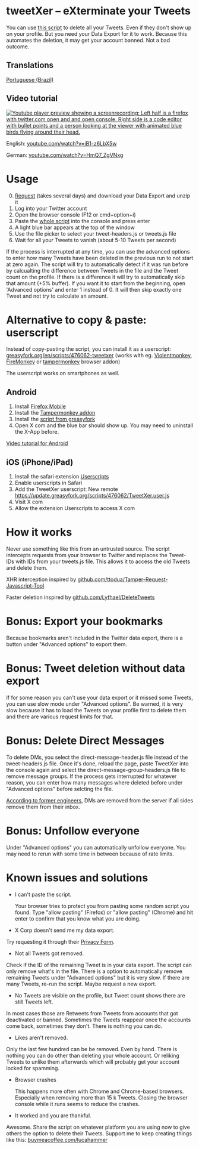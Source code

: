 # tweetXer – eXterminate your Tweets

You can use [this script](https://raw.githubusercontent.com/lucahammer/tweetXer/refs/heads/main/tweetXer.js) to delete all your Tweets. Even if they don't show up on your profile. But you need your Data Export for it to work.
Because this automates the deletion, it may get your account banned. Not a bad outcome.

## Translations

[Portuguese (Brazil)](https://github.com/arielgmelo/tweetXer-ptbr)

## Video tutorial

[![Youtube player preview showing a screenrecording: Left half is a firefox with twitter.com open and and open console. Right side is a code editor with bullet points and a person looking at the viewer with animated blue birds flying around their head.](https://img.youtube.com/vi/jB1-z6LbX5w/0.jpg)](https://www.youtube.com/watch?v=jB1-z6LbX5w)

English: [youtube.com/watch?v=jB1-z6LbX5w](https://www.youtube.com/watch?v=jB1-z6LbX5w)

German: [youtube.com/watch?v=HmQ7_ZgVNxg](https://www.youtube.com/watch?v=HmQ7_ZgVNxg)

# Usage
0.  [Request](https://x.com/settings/your_twitter_data/data) (takes several days) and download your Data Export and unzip it
1.  Log into your Twitter account
2.  Open the browser console (F12 or cmd+option+i)
3.  Paste the [whole script](https://raw.githubusercontent.com/lucahammer/tweetXer/main/tweetXer.js) into the console and press enter
4.  A light blue bar appears at the top of the window
5.  Use the file picker to select your tweet-headers.js or tweets.js file
6.  Wait for all your Tweets to vanish (about 5-10 Tweets per second)

If the process is interrupted at any time, you can use the advanced options to enter how many Tweets have been deleted in the previous run to not start at zero again. The script will try to automatically detect if it was run before by calcualting the difference between Tweets in the file and the Tweet count on the profile. If there is a difference it will try to automatically skip that amount (+5% buffer). If you want it to start from the beginning, open 'Advanced options' and enter 1 instead of 0. It will then skip exactly one Tweet and not try to calculate an amount.

# Alternative to copy & paste: userscript

Instead of copy-pasting the script, you can install it as a userscript: [greasyfork.org/en/scripts/476062-tweetxer](https://greasyfork.org/en/scripts/476062-tweetxer) (works with eg. [Violentmonkey](https://addons.mozilla.org/firefox/addon/violentmonkey/), [FireMonkey](https://addons.mozilla.org/firefox/addon/firemonkey/) or [tampermonkey](https://addons.mozilla.org/firefox/addon/tampermonkey/) browser addon)

The userscript works on smartphones as well.

## Android

1. Install [Firefox Mobile](https://www.mozilla.org/firefox/browsers/mobile/)
2. Install the [Tampermonkey addon](https://addons.mozilla.org/firefox/addon/tampermonkey/)
3. Install the [script from greasyfork](https://greasyfork.org/en/scripts/476062-tweetxer)
4. Open X com and the blue bar should show up. You may need to uninstall the X-App before.

[Video tutorial for Android](https://www.youtube.com/watch?v=Z-MeTaRq6xM)

## iOS (iPhone/iPad)

1. Install the safari extension [Userscripts](https://apps.apple.com/app/userscripts/id1463298887)
2. Enable userscripts in Safari
3. Add the TweetXer userscript: New remote https://update.greasyfork.org/scripts/476062/TweetXer.user.js
4. Visit X com
5. Allow the extension Userscripts to access X com

# How it works

Never use something like this from an untrusted source. The script intercepts requests from your browser to Twitter and replaces the Tweet-IDs
with IDs from your tweets.js file. This allows it to access the old Tweets and delete them.

XHR interception inspired by [github.com/ttodua/Tamper-Request-Javascript-Tool](https://github.com/ttodua/Tamper-Request-Javascript-Tool)

Faster deletion inspired by [github.com/Lyfhael/DeleteTweets](https://github.com/Lyfhael/DeleteTweets)

# Bonus: Export your bookmarks

Because bookmarks aren't included in the Twitter data export, there is a button under "Advanced options" to export them.

# Bonus: Tweet deletion without data export

If for some reason you can't use your data export or it missed some Tweets, you can use slow mode under "Advanced options". Be warned, it is very slow because it has to load the Tweets on your profile first to delete them and there are various request limits for that.

# Bonus: Delete Direct Messages

To delete DMs, you select the direct-message-header.js file instead of the tweet-headers.js file. Once it's done, reload the page, paste TweetXer into the console again and select the direct-message-group-headers.js file to remove message groups. If the process gets interrupted for whatever reason, you can enter how many messages where deleted before under "Advanced options" before selcting the file.

[According to former engineers](https://bsky.app/profile/triketora.com/post/3lcbmqzo4uk25), DMs are removed from the server if all sides remove them from their inbox.

# Bonus: Unfollow everyone

Under "Advanced options" you can automatically unfollow everyone. You may need to rerun with some time in between because of rate limits.

# Known issues and solutions

- I can't paste the script.

  Your browser tries to protect you from pasting some random script you found. Type "allow pasting" (Firefox) or "allow pasting" (Chrome) and hit enter to confirm that you know what you are doing.

- X Corp doesn't send me my data export.

Try requesting it through their [Privacy Form](https://help.x.com/en/forms/privacy/request-account-info/me).

- Not all Tweets got removed.

Check if the ID of the remaining Tweet is in your data export. The script can only remove what's in the file. There is a option to automatically remove remaining Tweets under "Advanced options" but it is very slow. If there are many Tweets, re-run the script. Maybe request a new export.

- No Tweets are visible on the profile, but Tweet count shows there are still Tweets left.

In most cases those are Retweets from Tweets from accounts that got deactivated or banned. Sometimes the Tweets reappear once the accounts come back, sometimes they don't. There is nothing you can do.

- Likes aren't removed.

Only the last few hundred can be be removed. Even by hand. There is nothing you can do other than deleting your whole account. Or reliking Tweets to unlike them afterwards which will probably get your account locked for spamming.

- Browser crashes

  This happens more often with Chrome and Chrome-based browsers. Especially when removing more than 15 k Tweets. Closing the browser console while it runs seems to reduce the crashes.

- It worked and you are thankful.

Awesome. Share the script on whatever platform you are using now to give others the option to delete their Tweets. Support me to keep creating things like this: [buymeacoffee.com/lucahammer](https://www.buymeacoffee.com/lucahammer)

